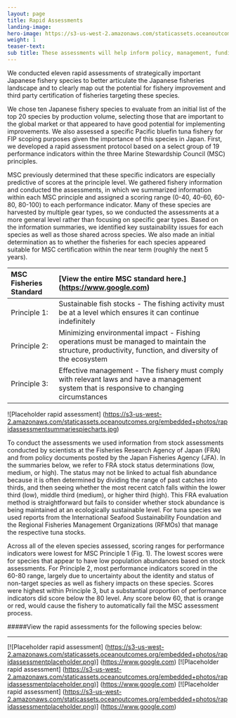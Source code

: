 ```yaml
---
layout: page 
title: Rapid Assessments
landing-image:
hero-image: https://s3-us-west-2.amazonaws.com/staticassets.oceanoutcomes.org/hero+photos/placeholderhero.jpg
weight: 1
teaser-text:
sub title: These assessments will help inform policy, management, funding, and the direction of sustainable seafood work in Japan.
---
```

We conducted eleven rapid assessments of strategically important Japanese fishery species to better articulate the Japanese fisheries landscape and to clearly map out the potential for fishery improvement and third party certification of fisheries targeting these species.

We chose ten Japanese fishery species to evaluate from an initial list of the top 20 species by production volume, selecting those that are important to the global market or that appeared to have good potential for implementing improvements. We also assessed a specific Pacific bluefin tuna fishery for FIP scoping purposes given the importance of this species in Japan. First, we developed a rapid assessment protocol based on a select group of 19 performance indicators within the three Marine Stewardship Council (MSC) principles.

MSC previously determined that these specific indicators are especially predictive of scores at the principle level. We gathered fishery information and conducted the assessments, in which we summarized information within each MSC principle and assigned a scoring range (0-40, 40-60, 60-80, 80-100) to each performance indicator. Many of these species are harvested by multiple gear types, so we conducted the assessments at a more general level rather than focusing on specific gear types. Based on the information summaries, we identified key sustainability issues for each species as well as those shared across species. We also made an initial determination as to whether the fisheries for each species appeared suitable for MSC certification within the near term (roughly the next 5 years).

|**MSC Fisheries Standard**|[View the entire MSC standard here.] (https://www.google.com)|
|:---|:---|
|Principle 1:|Sustainable fish stocks - The fishing activity must be at a level which ensures it can continue indefinitely|
|Principle 2:|Minimizing environmental impact - Fishing operations must be managed to maintain the structure, productivity, function, and diversity of the ecosystem|
|Principle 3:| Effective management - The fishery must comply with relevant laws and have a management system that is responsive to changing circumstances|

![Placeholder rapid assessment]
(https://s3-us-west-2.amazonaws.com/staticassets.oceanoutcomes.org/embedded+photos/rapidassessmentsummariespiecharts.jpg) 

To conduct the assessments we used information from stock assessments conducted by scientists at the Fisheries Research Agency of Japan (FRA) and from policy documents posted by the Japan Fisheries Agency (JFA). In the summaries below, we refer to FRA stock status determinations (low, medium, or high). The status may not be linked to actual fish abundance because it is often determined by dividing the range of past catches into thirds, and then seeing whether the most recent catch falls within the lower third (low), middle third (medium), or higher third (high). This FRA evaluation method is straightforward but fails to consider whether stock abundance is being maintained at an ecologically sustainable level. For tuna species we used reports from the International Seafood Sustainability Foundation and the Regional Fisheries Management Organizations (RFMOs) that manage the respective tuna stocks.

Across all of the eleven species assessed, scoring ranges for performance indicators were lowest for MSC Principle 1 (Fig. 1). The lowest scores were for species that appear to have low population abundances based on stock assessments. For Principle 2, most performance indicators scored in the 60-80 range, largely due to uncertainty about the identity and status of non-target species as well as fishery impacts on these species. Scores were highest within Principle 3, but a substantial proportion of performance indicators did score below the 80 level. Any score below 60, that is orange or red, would cause the fishery to automatically fail the MSC assessment process.

#####View the rapid assessments for the following species below:
____

[![Placeholder rapid assessment]
(https://s3-us-west-2.amazonaws.com/staticassets.oceanoutcomes.org/embedded+photos/rapidassessmentplaceholder.png)] (https://www.google.com)
[![Placeholder rapid assessment]
(https://s3-us-west-2.amazonaws.com/staticassets.oceanoutcomes.org/embedded+photos/rapidassessmentplaceholder.png)] (https://www.google.com)
[![Placeholder rapid assessment]
(https://s3-us-west-2.amazonaws.com/staticassets.oceanoutcomes.org/embedded+photos/rapidassessmentplaceholder.png)] (https://www.google.com)
